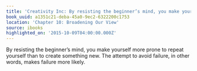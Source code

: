 ```yaml
---
title: 'Creativity Inc: By resisting the beginner’s mind, you make yourself more pro…'
book_uuid: a1351c21-deba-45a0-9ec2-6322200c1753
location: 'Chapter 10: Broadening Our View'
source: ibooks
highlighted_on: '2015-10-09T04:00:00.000Z'
---
```


By resisting the beginner’s mind, you make yourself more prone to repeat yourself than to create something new. The attempt to avoid failure, in other words, makes failure more likely.